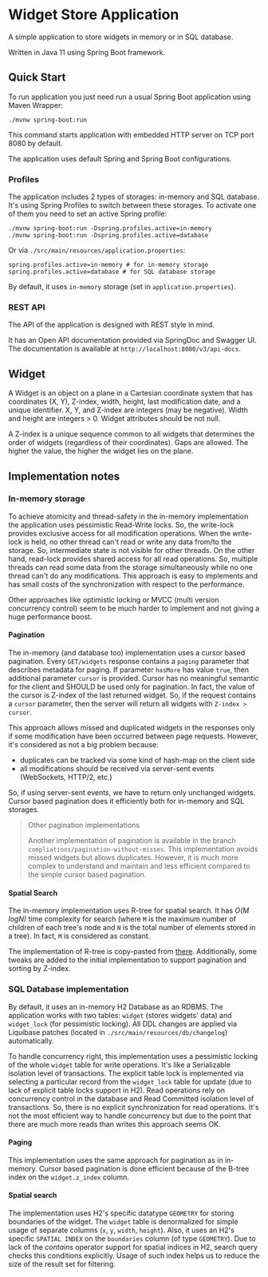 # Widget Store Application
A simple application to store widgets in memory or in SQL database.

Written in Java 11 using Spring Boot framework.

## Quick Start
To run application you just need run a usual Spring Boot application using Maven Wrapper:
```shell
./mvnw spring-boot:run
```
This command starts application with embedded HTTP server on TCP port 8080 by default.

The application uses default Spring and Spring Boot configurations.

### Profiles
The application includes 2 types of storages: in-memory and SQL database. It's using Spring Profiles to switch between 
these storages. To activate one of them you need to set an active Spring profile:
```shell
./mvnw spring-boot:run -Dspring.profiles.active=in-memory
./mvnw spring-boot:run -Dspring.profiles.active=database
```
Or via `./src/main/resources/application.properties`:
```properties
spring.profiles.active=in-memory # for in-memory storage
spring.profiles.active=database # for SQL database storage
```
By default, it uses `in-memory` storage (set in `application.properties`).

### REST API
The API of the application is designed with REST style in mind.

It has an Open API documentation provided via SpringDoc and Swagger UI. The documentation is available at
`http://localhost:8080/v3/api-docs`.

## Widget
A Widget is an object on a plane in a Cartesian coordinate system that has coordinates (X, Y), Z-index, width, height, 
last modification date, and a unique identifier. X, Y, and Z-index are integers (may be negative). Width and height 
are integers > 0. Widget attributes should be not null. 

A Z-index is a unique sequence common to all widgets that determines the order of widgets (regardless of their 
coordinates). Gaps are allowed. The higher the value, the higher the widget lies on the plane.

## Implementation notes
### In-memory storage
To achieve atomicity and thread-safety in the in-memory implementation the application uses pessimistic Read-Write 
locks. So, the write-lock provides exclusive access for all modification operations. When the write-lock is held, no 
other thread can't read or write any data from/to the storage. So, intermediate state is not visible for other threads.
On the other hand, read-lock provides shared access for all read operations. So, multiple threads can read some data 
from the storage simultaneously while no one thread can't do any modifications. This approach is easy to implements and 
has small costs of the synchronization with respect to the performance. 

Other approaches like optimistic locking or MVCC (multi version concurrency control) seem to be much harder to 
implement and not giving a huge performance boost.

#### Pagination
The in-memory (and database too) implementation uses a cursor based pagination. Every `GET/widgets` response contains
a `paging` parameter that describes metadata for paging. If parameter `hasMore` has value `true`, then additional 
parameter `cursor` is provided. Cursor has no meaningful semantic for the client and SHOULD be used only for pagination.
In fact, the value of the cursor is Z-index of the last returned widget. So, if the request contains a `cursor` 
parameter, then the server will return all widgets with `Z-index > cursor`.

This approach allows missed and duplicated widgets in the responses only if some modification have been occurred between 
page requests. However, it's considered as not a big problem because:
* duplicates can be tracked via some kind of hash-map on the client side
* all modifications should be received via server-sent events (WebSockets, HTTP/2, etc.)

So, if using server-sent events, we have to return only unchanged widgets. Cursor based pagination does it efficiently 
both for in-memory and SQL storages.

> Other pagination implementations
> 
> Another implementation of pagination is available in the branch `compliations/pagination-without-misses`. This 
> implementation avoids missed widgets but allows duplicates. However, it is much more complex to understand and maintain 
> and less efficient compared to the simple cursor based pagination.

#### Spatial Search
The in-memory implementation uses R-tree for spatial search. It has *O(M logN)* time complexity for search 
(where `M` is the maximum number of children of each tree's node and `N` is the total number of elements stored in a 
tree). In fact, `M` is considered as constant.

The implementation of R-tree is copy-pasted from 
[there](https://github.com/rweeks/util/blob/master/src/com/newbrightidea/util/RTree.java). Additionally, some tweaks are
added to the initial implementation to support pagination and sorting by Z-index.

### SQL Database implementation
By default, it uses an in-memory H2 Database as an RDBMS. The application works with two tables: `widget` 
(stores widgets' data) and `widget_lock` (for pessimistic locking). All DDL changes are applied via Liquibase patches 
(located in `./src/main/resources/db/changelog`) automatically.

To handle concurrency right, this implementation uses a pessimistic locking of the whole `widget` table for write 
operations. It's like a Serializable isolation level of transactions. The explicit table lock is implemented via 
selecting a particular record from the `widget_lock` table for update (due to lack of explicit table locks support in 
H2). Read operations rely on concurrency control in the database and Read Committed isolation level of transactions. So,
there is no explicit synchronization for read operations. It's not the most efficient way to handle concurrency but due 
to the point that there are much more reads than writes this approach seems OK.

#### Paging
This implementation uses the same approach for pagination as in in-memory. Cursor based pagination is done efficient 
because of the B-tree index on the `widget.z_index` column.

#### Spatial search
The implementation uses H2's specific datatype `GEOMETRY` for storing boundaries of the widget. The `widget` table is 
denormalized for simple usage of separate columns (`x`, `y`, `width`, `height`). Also, it uses an H2's specific 
`SPATIAL INDEX` on the `boundaries` column (of type `GEOMETRY`). Due to lack of the *contains* operator support for 
spatial indices in H2, search query checks this conditions explicitly. Usage of such index helps us to reduce the size 
of the result set for filtering.   